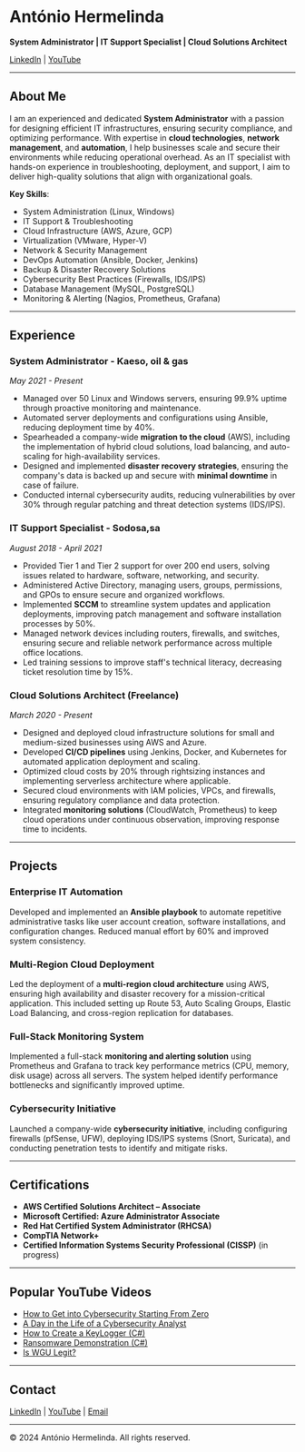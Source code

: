 # António Hermelinda

**System Administrator | IT Support Specialist | Cloud Solutions Architect**

[LinkedIn](https://www.linkedin.com/in/ant%C3%B3nio-hermelinda-677464109/) | [YouTube](https://www.youtube.com/@antoniohermelindajr4451)

---

## About Me

I am an experienced and dedicated **System Administrator** with a passion for designing efficient IT infrastructures, ensuring security compliance, and optimizing performance. With expertise in **cloud technologies**, **network management**, and **automation**, I help businesses scale and secure their environments while reducing operational overhead. As an IT specialist with hands-on experience in troubleshooting, deployment, and support, I aim to deliver high-quality solutions that align with organizational goals.

**Key Skills**:
- System Administration (Linux, Windows)
- IT Support & Troubleshooting
- Cloud Infrastructure (AWS, Azure, GCP)
- Virtualization (VMware, Hyper-V)
- Network & Security Management
- DevOps Automation (Ansible, Docker, Jenkins)
- Backup & Disaster Recovery Solutions
- Cybersecurity Best Practices (Firewalls, IDS/IPS)
- Database Management (MySQL, PostgreSQL)
- Monitoring & Alerting (Nagios, Prometheus, Grafana)

---

## Experience

### System Administrator - Kaeso, oil & gas  
*May 2021 - Present*  
- Managed over 50 Linux and Windows servers, ensuring 99.9% uptime through proactive monitoring and maintenance.
- Automated server deployments and configurations using Ansible, reducing deployment time by 40%.
- Spearheaded a company-wide **migration to the cloud** (AWS), including the implementation of hybrid cloud solutions, load balancing, and auto-scaling for high-availability services.
- Designed and implemented **disaster recovery strategies**, ensuring the company's data is backed up and secure with **minimal downtime** in case of failure.
- Conducted internal cybersecurity audits, reducing vulnerabilities by over 30% through regular patching and threat detection systems (IDS/IPS).

### IT Support Specialist - Sodosa,sa  
*August 2018 - April 2021*  
- Provided Tier 1 and Tier 2 support for over 200 end users, solving issues related to hardware, software, networking, and security.
- Administered Active Directory, managing users, groups, permissions, and GPOs to ensure secure and organized workflows.
- Implemented **SCCM** to streamline system updates and application deployments, improving patch management and software installation processes by 50%.
- Managed network devices including routers, firewalls, and switches, ensuring secure and reliable network performance across multiple office locations.
- Led training sessions to improve staff's technical literacy, decreasing ticket resolution time by 15%.

### Cloud Solutions Architect (Freelance)  
*March 2020 - Present*  
- Designed and deployed cloud infrastructure solutions for small and medium-sized businesses using AWS and Azure.
- Developed **CI/CD pipelines** using Jenkins, Docker, and Kubernetes for automated application deployment and scaling.
- Optimized cloud costs by 20% through rightsizing instances and implementing serverless architecture where applicable.
- Secured cloud environments with IAM policies, VPCs, and firewalls, ensuring regulatory compliance and data protection.
- Integrated **monitoring solutions** (CloudWatch, Prometheus) to keep cloud operations under continuous observation, improving response time to incidents.

---

## Projects

### **Enterprise IT Automation**  
Developed and implemented an **Ansible playbook** to automate repetitive administrative tasks like user account creation, software installations, and configuration changes. Reduced manual effort by 60% and improved system consistency.

### **Multi-Region Cloud Deployment**  
Led the deployment of a **multi-region cloud architecture** using AWS, ensuring high availability and disaster recovery for a mission-critical application. This included setting up Route 53, Auto Scaling Groups, Elastic Load Balancing, and cross-region replication for databases.

### **Full-Stack Monitoring System**  
Implemented a full-stack **monitoring and alerting solution** using Prometheus and Grafana to track key performance metrics (CPU, memory, disk usage) across all servers. The system helped identify performance bottlenecks and significantly improved uptime.

### **Cybersecurity Initiative**  
Launched a company-wide **cybersecurity initiative**, including configuring firewalls (pfSense, UFW), deploying IDS/IPS systems (Snort, Suricata), and conducting penetration tests to identify and mitigate risks.

---

## Certifications

- **AWS Certified Solutions Architect – Associate**
- **Microsoft Certified: Azure Administrator Associate**
- **Red Hat Certified System Administrator (RHCSA)**
- **CompTIA Network+**
- **Certified Information Systems Security Professional (CISSP)** (in progress)

---

## Popular YouTube Videos

- [How to Get into Cybersecurity Starting From Zero](https://www.youtube.com/watch?v=a83ASGn_V_s)
- [A Day in the Life of a Cybersecurity Analyst](https://www.youtube.com/watch?v=uHy3oM7NnoU)
- [How to Create a KeyLogger (C#)](https://www.youtube.com/watch?v=N-L9hklSlNk)
- [Ransomware Demonstration (C#)](https://www.youtube.com/watch?v=OfvdQeh79s0)
- [Is WGU Legit?](https://www.youtube.com/watch?v=E2MwRWxDBkA)

---

## Contact

[LinkedIn](https://www.linkedin.com/in/ant%C3%B3nio-hermelinda-677464109/) | [YouTube](https://www.youtube.com/@antoniohermelindajr4451) | [Email](mailto:your-email@example.com)

---

© 2024 António Hermelinda. All rights reserved.
